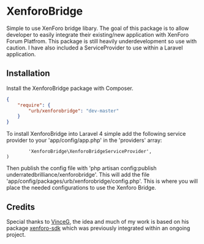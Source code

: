 XenforoBridge
=============

Simple to use XenForo bridge libary. The goal of this package is to allow developer to easily integrate their existing/new application with XenForo Forum Platfrom. This package is still heavily underdevelopment so use with caution. I have also included a ServiceProvider to use within a Laravel application.

Installation
------------

Install the XenforoBridge package with Composer.

```json
{
    "require": {
        "urb/xenforobridge": "dev-master"
    }
}
```

To install XenforoBridge into Laravel 4 simple add the following service provider to your 'app/config/app.php' in the 'providers' array:

```'providers' => array(
		'XenforoBridge\XenforoBridgeServiceProvider',
)

```
Then publish the config file with 'php artisan config:publish underratedbrilliance/xenforobridge'. This will add the file 'app/config/packages/urb/xenforobridge/config.php'. This is where you will place the needed configurations to use the Xenforo Bridge.

Credits
-------

Special thanks to [VinceG](https://github.com/VinceG), the idea and much of my work is based on his package [xenforo-sdk](https://github.com/VinceG/xenforo-sdk) which was previously integrated within an ongoing project.
